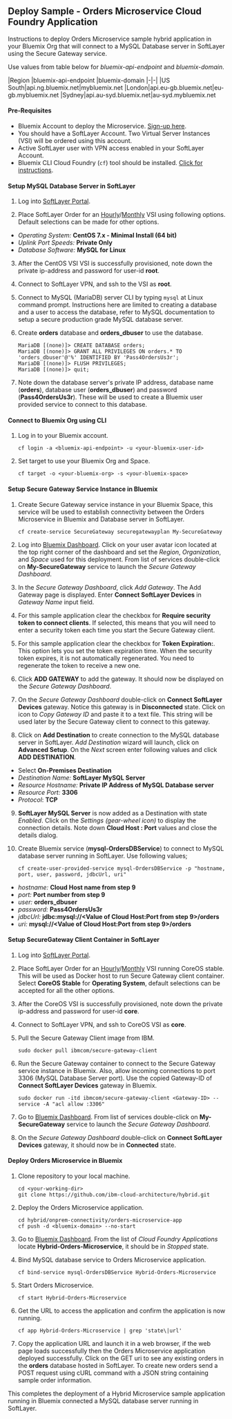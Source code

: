 ## Deploy Sample - Orders Microservice Cloud Foundry Application
Instructions to deploy Orders Microservice sample hybrid application in your Bluemix Org that will connect to a MySQL Database server in SoftLayer using the Secure Gateway service.

Use values from table below for _bluemix-api-endpoint_ and _bluemix-domain_.

|Region |bluemix-api-endpoint |bluemix-domain
|-|-|
|US South|api.ng.bluemix.net|mybluemix.net
|London|api.eu-gb.bluemix.net|eu-gb.mybluemix.net
|Sydney|api.au-syd.bluemix.net|au-syd.mybluemix.net

#### Pre-Requisites
* Bluemix Account to deploy the Microservice. [Sign-up here](https://new-console.ng.bluemix.net/registration/?Target=https%3A%2F%2Fnew-console.ng.bluemix.net%2Flogin%3Fstate%3D%2Fhome%2Fonboard).
* You should have a SoftLayer Account. Two Virtual Server Instances (VSI) will be ordered using this account.
* Active SoftLayer user with VPN access enabled in your SoftLayer Account.
* Bluemix CLI Cloud Foundry (`cf`) tool should be installed. [Click for instructions](https://new-console.ng.bluemix.net/docs/cli/index.html#cli).

#### Setup MySQL Database Server in SoftLayer
1. Log into [SoftLayer Portal](https://control.softlayer.com).

2. Place SoftLayer Order for an [Hourly](https://www.softlayer.com/Store/orderHourlyComputingInstance/1640,1644,2202)/[Monthly](https://www.softlayer.com/Store/orderComputingInstance/1640,1644,2202) VSI using following options. Default selections can be made for other options.
  - _Operating System:_ __CentOS 7.x - Minimal Install (64 bit)__
  - _Uplink Port Speeds:_ __Private Only__
  - _Database Software:_ __MySQL for Linux__

3. After the CentOS VSI VSI is successfully provisioned, note down the private ip-address and password for user-id __root__.

4. Connect to SoftLayer VPN, and ssh to the VSI as __root__.

5. Connect to MySQL (MariaDB) server CLI by typing `mysql` at Linux command prompt. Instructions here are limited to creating a database and a user to access the database, refer to MySQL documentation to setup a secure production grade MySQL database server.

6. Create __orders__ database and __orders_dbuser__ to use the database.
    ```
    MariaDB [(none)]> CREATE DATABASE orders;
    MariaDB [(none)]> GRANT ALL PRIVILEGES ON orders.* TO 'orders_dbuser'@'%' IDENTIFIED BY 'Pass4OrdersUs3r';
    MariaDB [(none)]> FLUSH PRIVILEGES;
    MariaDB [(none)]> quit;
    ```

7. Note down the database server's private IP address, database name (__orders__), database user (__orders\_dbuser__) and password (__Pass4OrdersUs3r__). These will be used to create a Bluemix user provided service to connect to this database.

#### Connect to Bluemix Org using CLI
1. Log in to your Bluemix account.
    ```
    cf login -a <bluemix-api-endpoint> -u <your-bluemix-user-id>
    ```

2. Set target to use your Bluemix Org and Space.
    ```
    cf target -o <your-bluemix-org> -s <your-bluemix-space>
    ```

#### Setup Secure Gateway Service Instance in Bluemix
1. Create Secure Gateway service instance in your Bluemix Space, this service will be used to establish connectivity between the Orders Microservice in Bluemix and Database server in SoftLayer.
    ```
    cf create-service SecureGateway securegatewayplan My-SecureGateway
    ```
2. Log into [Bluemix Dashboard](https://new-console.ng.bluemix.net/#all-items). Click on your user avatar icon located at the top right corner of the dashboard and set the _Region_, _Organization_, and _Space_ used for this deployment. From list of services double-click on __My\-SecureGateway__ service to launch the _Secure Gateway Dashboard_.

3. In the _Secure Gateway Dashboard_, click _Add Gateway_. The Add Gateway page is displayed. Enter __Connect SoftLayer Devices__ in _Gateway Name_ input field.

4. For this sample application clear the checkbox for __Require security token to connect clients__. If selected, this means that you will need to enter a security token each time you start the Secure Gateway client.

5. For this sample application clear the checkbox for __Token Expiration:__. This option lets you set the token expiration time. When the security token expires, it is not automatically regenerated. You need to regenerate the token to receive a new one.

6. Click __ADD GATEWAY__ to add the gateway. It should now be displayed on the _Secure Gateway Dashboard_.

7. On the _Secure Gateway Dashboard_ double-click on __Connect SoftLayer Devices__ gateway. Notice this gateway is in __Disconnected__ state. Click on icon to _Copy Gateway ID_ and paste it to a text file. This string will be used later by the Secure Gateway client to connect to this gateway.

8. Click on __Add Destination__ to create connection to the MySQL database server in SoftLayer. _Add Destination_ wizard will launch, click on __Advanced Setup__. On the _Next_ screen enter following values and click __ADD DESTINATION__.
  - Select __On-Premises Destination__
  - _Destination Name:_ __SoftLayer MySQL Server__
  - _Resource Hostname:_ __Private IP Address of MySQL Database server__
  - _Resource Port:_ __3306__
  - _Protocol_: __TCP__

9. __SoftLayer MySQL Server__ is now added as a Destination with state _Enabled_. Click on the _Settings (gear-wheel icon)_ to display the connection details. Note down __Cloud Host : Port__ values and close the details dialog.

9. Create Bluemix service (__mysql-OrdersDBService__) to connect to MySQL database server running in SoftLayer. Use following values;
    ```
    cf create-user-provided-service mysql-OrdersDBService -p "hostname, port, user, password, jdbcUrl, uri"
    ```
  - _hostname:_ __Cloud Host name from step 9__
  - _port:_ __Port number from step 9__
  - _user:_ __orders_dbuser__
  - _password:_ __Pass4OrdersUs3r__
  - _jdbcUrl:_ __jdbc:mysql://<Value of Cloud Host:Port from step 9>/orders__
  - _uri:_ __mysql://<Value of Cloud Host:Port from step 9>/orders__


#### Setup SecureGateway Client Container in SoftLayer
1. Log into [SoftLayer Portal](https://control.softlayer.com).

2. Place SoftLayer Order for an [Hourly](https://www.softlayer.com/Store/orderHourlyComputingInstance/1640,1644,2202)/[Monthly](https://www.softlayer.com/Store/orderComputingInstance/1640,1644,2202) VSI running CoreOS stable. This will be used as Docker host to run Secure Gateway client container. Select __CoreOS Stable__ for __Operating System__, default selections can be accepted for all the other options.

2. After the CoreOS VSI is successfully provisioned, note down the private ip-address and password for user-id __core__.

3. Connect to SoftLayer VPN, and ssh to CoreOS VSI as __core__.

4. Pull the Secure Gateway Client image from IBM.
    ```
    sudo docker pull ibmcom/secure-gateway-client
    ```

5. Run the Secure Gateway container to connect to the Secure Gateway service instance in Bluemix. Also, allow incoming connections to port 3306 (MySQL Database Server port). Use the copied Gateway-ID of __Connect SoftLayer Devices__ gateway in Bluemix.
    ```
    sudo docker run -itd ibmcom/secure-gateway-client <Gateway-ID> --service -A "acl allow :3306"
    ```
6. Go to [Bluemix Dashboard](https://new-console.ng.bluemix.net/#all-items). From list of services double-click on __My\-SecureGateway__ service to launch the _Secure Gateway Dashboard_.

7. On the _Secure Gateway Dashboard_ double-click on __Connect SoftLayer Devices__ gateway, it should now be in __Connected__ state.

#### Deploy Orders Microservice in Bluemix
1. Clone repository to your local machine.
    ```
    cd <your-working-dir>
    git clone https://github.com/ibm-cloud-architecture/hybrid.git
    ```

2. Deploy the Orders Microservice application.
    ```
    cd hybrid/onprem-connectivity/orders-microservice-app
    cf push -d <bluemix-domain> --no-start
    ```
3. Go to [Bluemix Dashboard](https://new-console.ng.bluemix.net/#all-items). From the list of _Cloud Foundry Applications_ locate __Hybrid-Orders-Microservice__, it should be in _Stopped_ state.

4. Bind MySQL database service to Orders Microservice application.
    ```
    cf bind-service mysql-OrdersDBService Hybrid-Orders-Microservice
    ```

6. Start Orders Microservice.
    ```
    cf start Hybrid-Orders-Microservice
    ```

7. Get the URL to access the application and confirm the application is now running.
    ```
    cf app Hybrid-Orders-Microservice | grep 'state\|url'
    ```

8. Copy the application URL and launch it in a web browser, if the web page loads successfully then the Orders Microservice application deployed successfully. Click on the GET uri to see any existing orders in the __orders__ database hosted in SoftLayer. To create new orders send a POST request using cURL command with a JSON string containing sample order information.

This completes the deployment of a Hybrid Microservice sample application running in Bluemix connected a MySQL database server running in SoftLayer.
